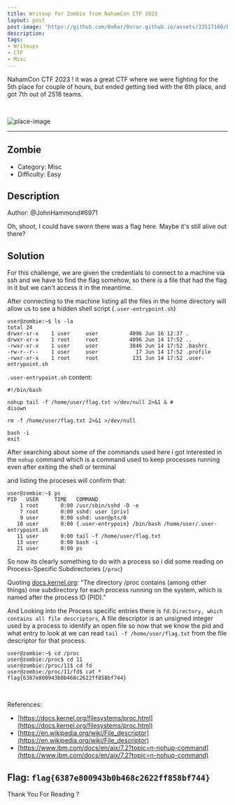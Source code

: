 ```yaml
---
title: Writeup for Zombie from NahamCon CTF 2023 
layout: post
post-image: "https://github.com/0xRar/0xrar.github.io/assets/33517160/bb1f6efb-f058-488f-810e-4074f6e294e7"
description: 
tags:
- Writeups
- CTF
- Misc
---
```


NahamCon CTF 2023 ! it was a great CTF where we were fighting for the 5th place for couple of hours, but
ended getting tied with the 6th place, and got 7th out of 2518 teams.

<br>

![place-image](https://github.com/0xRar/0xrar.github.io/assets/33517160/40a8d8f7-64ef-457e-8284-ced7a61184c2)


---

## Zombie 
- Category: Misc
- Difficulty: Easy

## Description
Author: @JohnHammond#6971

Oh, shoot, I could have sworn there was a flag here. Maybe it's still alive out there?

## Solution
For this challenge, we are given the credentials to connect to a machine via ssh
and we have to find the flag somehow, so there is a file that had the flag in it
but we can't access it in the meantime.

After connecting to the machine listing all the files in the home directory will
allow us to see a hidden shell script (`.user-entrypoint.sh`)

```shell
user@zombie:~$ ls -la
total 24
drwxr-sr-x    1 user     user          4096 Jun 16 12:37 .
drwxr-xr-x    1 root     root          4096 Jun 14 17:52 ..
-rwxr-xr-x    1 user     user          3846 Jun 14 17:52 .bashrc
-rw-r--r--    1 user     user            17 Jun 14 17:52 .profile
-rwxr-xr-x    1 root     root           131 Jun 14 17:52 .user-entrypoint.sh
```

`.user-entrypoint.sh` content:
```shell
#!/bin/bash

nohup tail -f /home/user/flag.txt >/dev/null 2>&1 & # 
disown

rm -f /home/user/flag.txt 2>&1 >/dev/null

bash -i
exit
```

After searching about some of the commands used here i got interested in the `nohup`
command which is a command used to keep processes running even after exiting the shell or terminal

and listing the proceses will confirm that:

```shell
user@zombie:~$ ps
PID   USER     TIME   COMMAND
    1 root       0:00 /usr/sbin/sshd -D -e
    7 root       0:00 sshd: user [priv]
    9 user       0:00 sshd: user@pts/0
   10 user       0:00 {.user-entrypoin} /bin/bash /home/user/.user-entrypoint.sh
   11 user       0:00 tail -f /home/user/flag.txt
   13 user       0:00 bash -i
   21 user       0:00 ps
```

So now its clearly something to do with a process so i did some reading on Process-Specific Subdirectories
(`/proc`)

Quoting [docs.kernel.org](https://docs.kernel.org/filesystems/proc.html): 
"The directory /proc contains (among other things) one subdirectory for each process running on the system,
which is named after the process ID (PID)."

And Looking into the Process specific entries there is `fd`: `Directory, which contains all file descriptors`,
A file descriptor is an unsigned integer used by a process to identify an open file so now that we know
the pid and what entry to look at we can read `tail -f /home/user/flag.txt` from the file descriptor
for that process.

```shell
user@zombie:~$ cd /proc
user@zombie:/proc$ cd 11
user@zombie:/proc/11$ cd fd
user@zombie:/proc/11/fd$ cat *
flag{6387e800943b0b468c2622ff858bf744}
```
<br>

References:
- [https://docs.kernel.org/filesystems/proc.html](https://docs.kernel.org/filesystems/proc.html)
- [https://en.wikipedia.org/wiki/File_descriptor](https://en.wikipedia.org/wiki/File_descriptor) 
- [https://www.ibm.com/docs/en/aix/7.2?topic=n-nohup-command](https://www.ibm.com/docs/en/aix/7.2?topic=n-nohup-command)

## Flag: `flag{6387e800943b0b468c2622ff858bf744}` 
Thank You For Reading ?

